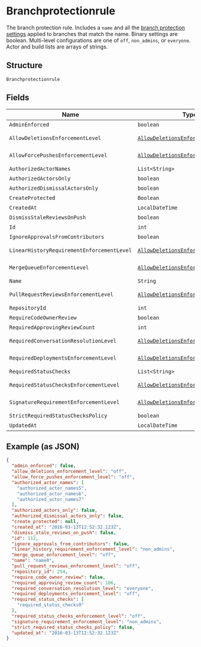 
# Branchprotectionrule

The branch protection rule. Includes a `name` and all the [branch protection settings](https://docs.github.com/github/administering-a-repository/defining-the-mergeability-of-pull-requests/about-protected-branches#about-branch-protection-settings) applied to branches that match the name. Binary settings are boolean. Multi-level configurations are one of `off`, `non_admins`, or `everyone`. Actor and build lists are arrays of strings.

## Structure

`Branchprotectionrule`

## Fields

| Name | Type | Tags | Description | Getter | Setter |
|  --- | --- | --- | --- | --- | --- |
| `AdminEnforced` | `boolean` | Required | - | boolean getAdminEnforced() | setAdminEnforced(boolean adminEnforced) |
| `AllowDeletionsEnforcementLevel` | [`AllowDeletionsEnforcementLevelEnum`](../../doc/models/allow-deletions-enforcement-level-enum.md) | Required | - | AllowDeletionsEnforcementLevelEnum getAllowDeletionsEnforcementLevel() | setAllowDeletionsEnforcementLevel(AllowDeletionsEnforcementLevelEnum allowDeletionsEnforcementLevel) |
| `AllowForcePushesEnforcementLevel` | [`AllowDeletionsEnforcementLevelEnum`](../../doc/models/allow-deletions-enforcement-level-enum.md) | Required | - | AllowDeletionsEnforcementLevelEnum getAllowForcePushesEnforcementLevel() | setAllowForcePushesEnforcementLevel(AllowDeletionsEnforcementLevelEnum allowForcePushesEnforcementLevel) |
| `AuthorizedActorNames` | `List<String>` | Required | - | List<String> getAuthorizedActorNames() | setAuthorizedActorNames(List<String> authorizedActorNames) |
| `AuthorizedActorsOnly` | `boolean` | Required | - | boolean getAuthorizedActorsOnly() | setAuthorizedActorsOnly(boolean authorizedActorsOnly) |
| `AuthorizedDismissalActorsOnly` | `boolean` | Required | - | boolean getAuthorizedDismissalActorsOnly() | setAuthorizedDismissalActorsOnly(boolean authorizedDismissalActorsOnly) |
| `CreateProtected` | `Boolean` | Optional | - | Boolean getCreateProtected() | setCreateProtected(Boolean createProtected) |
| `CreatedAt` | `LocalDateTime` | Required | - | LocalDateTime getCreatedAt() | setCreatedAt(LocalDateTime createdAt) |
| `DismissStaleReviewsOnPush` | `boolean` | Required | - | boolean getDismissStaleReviewsOnPush() | setDismissStaleReviewsOnPush(boolean dismissStaleReviewsOnPush) |
| `Id` | `int` | Required | - | int getId() | setId(int id) |
| `IgnoreApprovalsFromContributors` | `boolean` | Required | - | boolean getIgnoreApprovalsFromContributors() | setIgnoreApprovalsFromContributors(boolean ignoreApprovalsFromContributors) |
| `LinearHistoryRequirementEnforcementLevel` | [`AllowDeletionsEnforcementLevelEnum`](../../doc/models/allow-deletions-enforcement-level-enum.md) | Required | - | AllowDeletionsEnforcementLevelEnum getLinearHistoryRequirementEnforcementLevel() | setLinearHistoryRequirementEnforcementLevel(AllowDeletionsEnforcementLevelEnum linearHistoryRequirementEnforcementLevel) |
| `MergeQueueEnforcementLevel` | [`AllowDeletionsEnforcementLevelEnum`](../../doc/models/allow-deletions-enforcement-level-enum.md) | Required | - | AllowDeletionsEnforcementLevelEnum getMergeQueueEnforcementLevel() | setMergeQueueEnforcementLevel(AllowDeletionsEnforcementLevelEnum mergeQueueEnforcementLevel) |
| `Name` | `String` | Required | - | String getName() | setName(String name) |
| `PullRequestReviewsEnforcementLevel` | [`AllowDeletionsEnforcementLevelEnum`](../../doc/models/allow-deletions-enforcement-level-enum.md) | Required | - | AllowDeletionsEnforcementLevelEnum getPullRequestReviewsEnforcementLevel() | setPullRequestReviewsEnforcementLevel(AllowDeletionsEnforcementLevelEnum pullRequestReviewsEnforcementLevel) |
| `RepositoryId` | `int` | Required | - | int getRepositoryId() | setRepositoryId(int repositoryId) |
| `RequireCodeOwnerReview` | `boolean` | Required | - | boolean getRequireCodeOwnerReview() | setRequireCodeOwnerReview(boolean requireCodeOwnerReview) |
| `RequiredApprovingReviewCount` | `int` | Required | - | int getRequiredApprovingReviewCount() | setRequiredApprovingReviewCount(int requiredApprovingReviewCount) |
| `RequiredConversationResolutionLevel` | [`AllowDeletionsEnforcementLevelEnum`](../../doc/models/allow-deletions-enforcement-level-enum.md) | Required | - | AllowDeletionsEnforcementLevelEnum getRequiredConversationResolutionLevel() | setRequiredConversationResolutionLevel(AllowDeletionsEnforcementLevelEnum requiredConversationResolutionLevel) |
| `RequiredDeploymentsEnforcementLevel` | [`AllowDeletionsEnforcementLevelEnum`](../../doc/models/allow-deletions-enforcement-level-enum.md) | Required | - | AllowDeletionsEnforcementLevelEnum getRequiredDeploymentsEnforcementLevel() | setRequiredDeploymentsEnforcementLevel(AllowDeletionsEnforcementLevelEnum requiredDeploymentsEnforcementLevel) |
| `RequiredStatusChecks` | `List<String>` | Required | - | List<String> getRequiredStatusChecks() | setRequiredStatusChecks(List<String> requiredStatusChecks) |
| `RequiredStatusChecksEnforcementLevel` | [`AllowDeletionsEnforcementLevelEnum`](../../doc/models/allow-deletions-enforcement-level-enum.md) | Required | - | AllowDeletionsEnforcementLevelEnum getRequiredStatusChecksEnforcementLevel() | setRequiredStatusChecksEnforcementLevel(AllowDeletionsEnforcementLevelEnum requiredStatusChecksEnforcementLevel) |
| `SignatureRequirementEnforcementLevel` | [`AllowDeletionsEnforcementLevelEnum`](../../doc/models/allow-deletions-enforcement-level-enum.md) | Required | - | AllowDeletionsEnforcementLevelEnum getSignatureRequirementEnforcementLevel() | setSignatureRequirementEnforcementLevel(AllowDeletionsEnforcementLevelEnum signatureRequirementEnforcementLevel) |
| `StrictRequiredStatusChecksPolicy` | `boolean` | Required | - | boolean getStrictRequiredStatusChecksPolicy() | setStrictRequiredStatusChecksPolicy(boolean strictRequiredStatusChecksPolicy) |
| `UpdatedAt` | `LocalDateTime` | Required | - | LocalDateTime getUpdatedAt() | setUpdatedAt(LocalDateTime updatedAt) |

## Example (as JSON)

```json
{
  "admin_enforced": false,
  "allow_deletions_enforcement_level": "off",
  "allow_force_pushes_enforcement_level": "off",
  "authorized_actor_names": [
    "authorized_actor_names5",
    "authorized_actor_names6",
    "authorized_actor_names7"
  ],
  "authorized_actors_only": false,
  "authorized_dismissal_actors_only": false,
  "create_protected": null,
  "created_at": "2016-03-13T12:52:32.123Z",
  "dismiss_stale_reviews_on_push": false,
  "id": 112,
  "ignore_approvals_from_contributors": false,
  "linear_history_requirement_enforcement_level": "non_admins",
  "merge_queue_enforcement_level": "off",
  "name": "name0",
  "pull_request_reviews_enforcement_level": "off",
  "repository_id": 254,
  "require_code_owner_review": false,
  "required_approving_review_count": 106,
  "required_conversation_resolution_level": "everyone",
  "required_deployments_enforcement_level": "off",
  "required_status_checks": [
    "required_status_checks9"
  ],
  "required_status_checks_enforcement_level": "off",
  "signature_requirement_enforcement_level": "non_admins",
  "strict_required_status_checks_policy": false,
  "updated_at": "2016-03-13T12:52:32.123Z"
}
```

